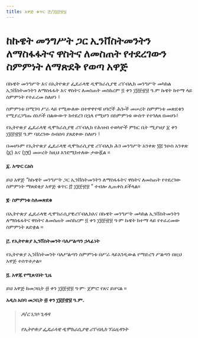 ```yaml
---
title: አዋጅ ቁጥር ፸/፲፱፻፹፱
---
```


# ከኩዌት መንግሥት ጋር ኢንቨስትመንትን ለማስፋፋትና ዋስትና ለመስጠት የተደረገውን ስምምነት ለማጽደቅ የወጣ አዋጅ

በኩዌት መንግሥት እና በኢትዮጵያ ፌዴራላዊ ዲሞክራሲያዊ ሪፐብሊክ መንግሥት መካከል ኢንቨስትመንትን ለማስፋፋት እና ዋስትና ለመስጠት መስከረም ፬ ቀን ፲፱፻፹፱ ዓ.ም ኩዌት ከተማ ላይ ስምምነት የተፈረመ ስለሆነ ፤

ስምምነቱ በሚገባ ሥራ ላይ የሚውለው በተዋዋዮቹ ሀገሮች ሕጐች መሠረት ስምምነቱ መጽደቁን የሚያረጋግጡ ሰነዶች በልውውጥ ከተደረገ በኋላ የሚሆን በስምምነቱ ውስጥ የተገለጸ በመሆኑ፤

የኢትዮጵያ ፌዴራላዊ ዲሞክራሲያዊ ሪፐብሊክ የሕዝብ ተወካዮች ምክር ቤት ሚያዝያ ፩ ቀን ፲፱፻፹፱ ዓ.ም ባደረገው ስብሰባ ያጸደቀው ስለሆነ ፤

በመሆኑም የኢትዮጵያ ፌዴራላዊ ዲሞክራሲያዊ ሪፐብሊክ ሕገ መንግሥት አንቀጽ ፶፭ ንዑስ አንቀጽ (፩) እና (፲፪) መሠረት ከዚህ እንደሚከተለው ታውጇል ።

#### ፩. አጭር ርዕስ

ይህ አዋጅ “ከኩዌት መንግሥት ጋር ኢንቨስትመንትን ለማስፋፋትና ዋስትና ለመስጠት የተደረገው ስምምነት ማጽደቂያ አዋጅ ቁጥር ፸ ፲፱፻፹፱ ” ተብሎ ሊጠቀስ ይችላል።

#### ፪· ስምምነቱ ስለመጽደቁ

በኢትዮጵያ ፌዴራላዊ ዲሞክራሲያዊሪፐብሊክእና በኩዌት መንግሥት መካከል ኢንቨስትመንትን ለማስፋፋትና ዋስትና ለመስጠት መስከረም ፬ ቀን ፲፱፻፹፱ ዓ·ም ኩዌት ከተማ ላይ የተፈረመው ስምምነት ጸድቋል ።

#### ፫. የኢትዮጵያ ኢንቨስትመንት ባለሥልጣን ኃላፊነት

የኢትዮጵያ ኢንቨስትመንት ባለሥልጣን ስምምነቱ በሥራ ላይእንዲውል የማድረግ ሥልጣን በዚህ አዋጅ ተሰጥቶታል።

#### ፬. አዋጁ የሚጸናበት ጊዜ

ይህ አዋጅ ከመጋቢት ፴ ቀን ፲፱፻፹፱ ዓ·ም· ጀምሮ የጸና ይሆናል ።

**አዲስ አበባ መጋቢት ፴ ቀን ፲፱፻፹፱ ዓ.ም.**

> ##### ዶ/ር ነጋሶ ጊዳዳ
>
> ##### የኢትዮጵያ ፌዴራላዊ ዲሞክራሲያዊ ሪፐብሊክ ፕሬዚዳንት